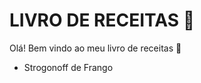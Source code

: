 # LIVRO DE RECEITAS :cookie:



Olá! Bem vindo ao meu livro de receitas :wave:

- Strogonoff de Frango